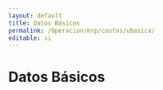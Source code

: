 ```yaml
---
layout: default
title: Datos Básicos
permalink: /Operacion/mrp/costos/ubasica/
editable: si
---
```


# Datos Básicos

